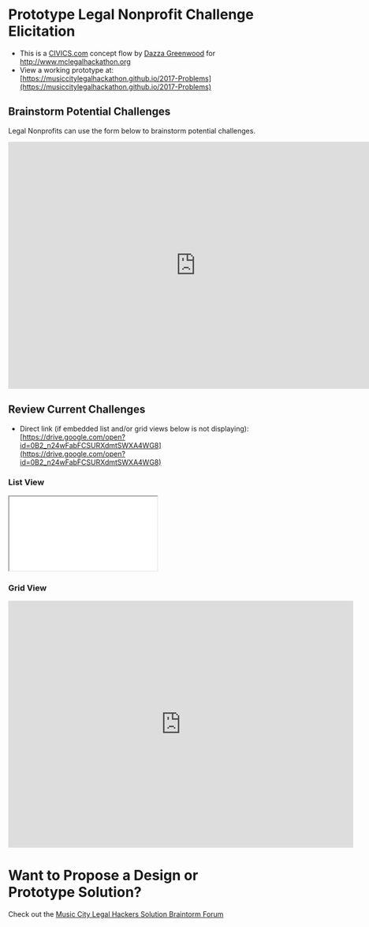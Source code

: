 # Prototype Legal Nonprofit Challenge Elicitation

* This is a [CIVICS.com](http://civics.com) concept flow by [Dazza Greenwood](http://dazzagreenwood.com) for http://www.mclegalhackathon.org
* View a working prototype at: [https://musiccitylegalhackathon.github.io/2017-Problems](https://musiccitylegalhackathon.github.io/2017-Problems)

## Brainstorm Potential Challenges

Legal Nonprofits can use the form below to brainstorm potential challenges.

<iframe src="
https://docs.google.com/forms/d/e/1FAIpQLSeCd88k81ytpleehO1TcAw-bRy7NhCDjA0aX_DDzsgE5CBXZA/viewform?embedded=true" width="760" height="500" frameborder="0" marginheight="0" marginwidth="0">Loading...</iframe>

## Review Current Challenges

* Direct link (if embedded list and/or grid views below is not displaying): [https://drive.google.com/open?id=0B2_n24wFabFCSURXdmtSWXA4WG8](https://drive.google.com/open?id=0B2_n24wFabFCSURXdmtSWXA4WG8)

### List View

<iframe src="

https://drive.google.com/embeddedfolderview?id=0B2_n24wFabFCSURXdmtSWXA4WG8#list" width="700" height="500" frameborder="0"></iframe>

### Grid View

<iframe src="https://drive.google.com/embeddedfolderview?id=0B2_n24wFabFCeXo3cmNkOUlhSlk#grid" width="700" height="500" frameborder="0"></iframe>

# Want to Propose a Design or Prototype Solution?

Check out the [Music City Legal Hackers Solution Braintorm Forum](https://musiccitylegalhackathon.github.io/2017-Proposals) 
